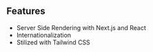 ## Features
- Server Side Rendering with Next.js and React
- Internationalization
- Stilized with Tailwind CSS
